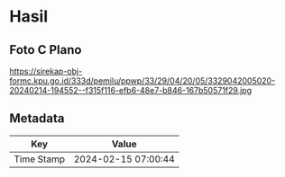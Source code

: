# Hasil

## Foto C Plano

https://sirekap-obj-formc.kpu.go.id/333d/pemilu/ppwp/33/29/04/20/05/3329042005020-20240214-194552--f315f116-efb6-48e7-b846-167b50571f29.jpg


## Metadata

| Key        | Value               |
| ---------- | ------------------- |
| Time Stamp | 2024-02-15 07:00:44 |



